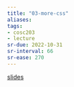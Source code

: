 ```yaml
---
title: "03-more-css"
aliases: 
tags: 
- cosc203
- lecture
sr-due: 2022-10-31
sr-interval: 66
sr-ease: 270
---
```


[slides](https://blackboard.otago.ac.nz/bbcswebdav/pid-2964467-dt-content-rid-18940944_1/courses/COSC203_S2DNI_2022/COSC203_lecture3%281%29.pdf)
